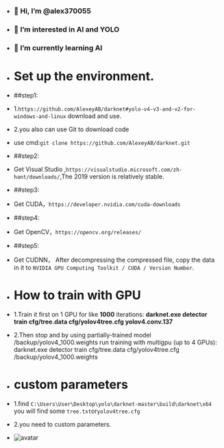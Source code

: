 - ### 👋 Hi, I’m @alex370055
- ### 👀 I’m interested in AI and YOLO
- ### 🌱 I’m currently learning AI

- # Set up the environment.
- ##step1:
- 1.`https://github.com/AlexeyAB/darknet#yolo-v4-v3-and-v2-for-windows-and-linux` download and use.
- 2.you also can use Git to download code
- use cmd:`git clone https://github.com/AlexeyAB/darknet.git`
- ##step2:
- Get Visual Studio ,`https://visualstudio.microsoft.com/zh-hant/downloads/`,The 2019 version is relatively stable.
- ##step3:
- Get CUDA，`https://developer.nvidia.com/cuda-downloads`
- ##step4:
- Get OpenCV，`https://opencv.org/releases/`
- ##step5:
- Get CUDNN， After decompressing the compressed file, copy the data in it to `NVIDIA GPU Computing Toolkit / CUDA / Version Number`.

- # How to train with GPU
- 1.Train it first on 1 GPU for like **1000** iterations: **darknet.exe detector train cfg/tree.data cfg/yolov4tree.cfg yolov4.conv.137**
- 2.Then stop and by using partially-trained model /backup/yolov4_1000.weights run training with multigpu (up to 4 GPUs): darknet.exe detector train cfg/tree.data cfg/yolov4tree.cfg /backup/yolov4_1000.weights
- #  custom parameters
- 1.find `C:\Users\User\Desktop\yolo\darknet-master\build\darknet\x64` you will find some `tree.txt`or`yolov4tree.cfg`
- 2.you need to custom parameters.
- ![avatar](C:\Users\User\Desktop\1.png)
